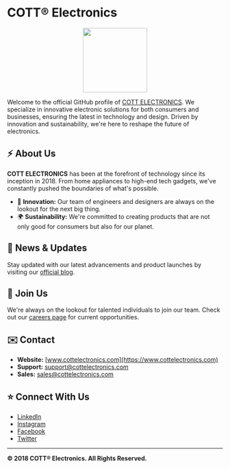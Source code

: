 # COTT® Electronics

<p align="center">
  <img height="150" src="https://www.cottelectronics.com/wp-content/uploads/2020/05/logo_R_white.png">
</p>

Welcome to the official GitHub profile of [COTT ELECTRONICS](https://www.cottelectronics.com). We specialize in innovative electronic solutions for both consumers and businesses, ensuring the latest in technology and design. Driven by innovation and sustainability, we're here to reshape the future of electronics.

## :zap: About Us

**COTT ELECTRONICS** has been at the forefront of technology since its inception in 2018. From home appliances to high-end tech gadgets, we've constantly pushed the boundaries of what's possible.

- 🚀 **Innovation:** Our team of engineers and designers are always on the lookout for the next big thing.
- 🌍 **Sustainability:** We're committed to creating products that are not only good for consumers but also for our planet.

## :newspaper: News & Updates

Stay updated with our latest advancements and product launches by visiting our [official blog](https://blog.cottelectronics.com).

## :handshake: Join Us

We're always on the lookout for talented individuals to join our team. Check out our [careers page](https://career.cottelectronics.com) for current opportunities.

## :envelope: Contact

- **Website:** [www.cottelectronics.com](https://www.cottelectronics.com)
- **Support:** [support@cottelectronics.com](mailto:support@cottelectronics.com)
- **Sales:** [sales@cottelectronics.com](mailto:sales@cottelectronics.com)

## :star: Connect With Us

- [LinkedIn](https://www.linkedin.com/company/cott®-electronics)
- [Instagram](https://instagram.com/cottelectronics)
- [Facebook](https://www.facebook.com/cottelectronics)
- [Twitter](https://twitter.com/COTTElectronics)

---

**© 2018 COTT® Electronics. All Rights Reserved.**
